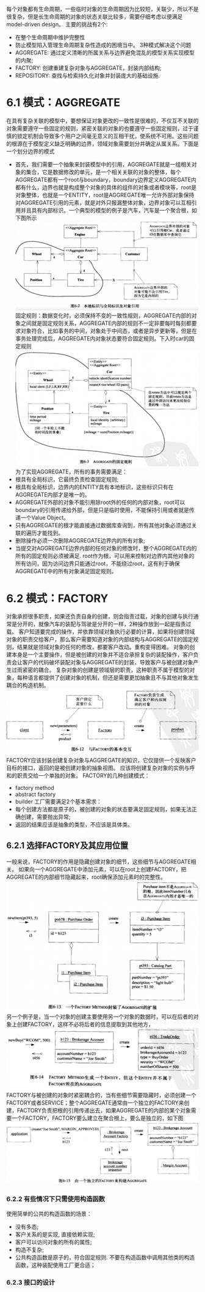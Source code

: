 每个对象都有生命周期，一些临时对象的生命周期因为比较短，关联少，所以不是很复杂，但是长生命周期的对象的状态关联比较多，需要仔细考虑以便满足model-driven design。
主要的挑战有2个:
- 在整个生命周期中维护完整性
- 防止模型陷入管理生命周期复杂性造成的困境当中。
3种模式解决这个问题
- AGGREGATE: 通过定义清晰的所属关系与边界避免混乱的模型关系实现模型的内聚;
- FACTORY: 创建重建复杂对象与AGGREGATE，封装内部结构;
- REPOSITORY: 查找与检索持久化对象并封装庞大的基础设施.
# 6.1 模式：AGGREGATE
在具有复杂关联的模型中，要想保证对象更改的一致性是很难的，不仅互不关联的对象需要遵守一些固定的规则，紧密关联的对象的也要遵守一些固定规则，过于谨慎的锁定机制会导致多个用户之间毫无意义的互相干扰，使系统不可用。这些问题的根源在于模型定义缺乏明确的边界，领域对象需要划分并确定从属关系。下面是一个划分边界的模式
- 首先，我们需要一个抽象来封装模型中的引用，AGGREGATE就是一组相关对象的集合，它是数据修改的单元，是一个相关关联的对象的整体，每个AGGREGATE都有一个root与boundary，boundary边界定义AGGREGATE内都有什么，边界也就是构成整个对象的具体的组件的对象或者模块等，root是对象整体，也就是一个ENTITY，root是AGGREGATE唯一允许外部对象保持对AGGREGATE引用的元素，就是对外只报漏整体对象，边界对象可以互相引用并且具有内部标识。一个典型的模型的例子是汽车，汽车是一个聚合根，如下图所示
![汽车作为聚合根](6/car-example.png)
固定规则：数据变化时，必须保持不变的一致性规则，AGGREGATE内部的对象之间就是固定规则关系，AGGREGATE内部的规则不一定非要每时每刻都要求对象符合，比如事务的中间，对象处于中间态，或者是异步更新等，但是在事务处理完成后，AGGREGATE内对象状态要符合固定规则。下入时car的固定规则
![car的固定规则](6/car-solid-rules.png)
为了实现AGGREGATE，所有的事务需要满足：
- 根具有全局标识，它最终负责检查固定规则;
- 根具有全局标识，边界内的ENTITY具有本地标识，这些标识只有在AGGREGATE内部才是唯一的。
- AGGREGATE外部的对象不能引用除root外的任何的内部对象，root可以boundary的引用传递给外部，但是只是临时使用，不能保持引用或者就是传递一个Value Object。
- 只有AGGREGATE的根才能直接通过数据库查询到，所有其他对象必须通过关联的遍历才能找到。
- 删除操作必须一次删除AGGREGATE边界内的所有对象;
- 当提交对AGGREGATE边界内部的任何对象的修改时，整个AGGREGATE内的所有的固定规则必须被满足.
root作为根，可以用来控制对边界内其他对象的所有访问，因为访问边界只能通过root，不能绕过root，这有利于确保AGGREGATE中的所有对象满足固定规则。
# 6.2 模式：FACTORY
对象承担很多职责，如果还负责自身的创建，则会指责过载，对象的创建与执行通常是分开的，就像汽车的装配与驾驶是分开的一样，2种操作放到一起是指责过载。
客户知道要完成的操作，并依靠领域对象执行必要的计算，如果将创建领域对象的职责交给客户，那么客户需要知道对象的内部结构与AGGREGATE的固定规则，结果就是领域对象的任何的修改，都要客户改动。重构变得困难。
对象的创建本身是一个主要操作，但是被创建的对象并不适合承担复杂的装配操作，客户负责会让客户的代码破坏装配对象与AGGREGATE的封装，导致客户与被创建对象产生过雨紧密的耦合。
复杂对象的创建是领域层的职责，这种职责不属于模型的对象，每种语言都提供了创建对象的机制，但还是需要更加抽象且不与其他对象发生耦合的构造机制。
![factory](6/factory.png)
FACTORY应该封装创建复杂对象与AGGREGATE的知识，它仅提供一个反映客户目标的接口，返回的是被创建对象的抽象视图。
应该将创建复杂对象的实例与呼和的职责交给一个单独的对象。
FACTORY的几种创建模式：
- factory method
- abstract factory
- builder
工厂需要满足2个基本需求：
- 每个创建方法都是原子的，被创建的对象的状态要满足固定规则，如果无法正确创建，需要抛出异常;
- 返回的结果应该是抽象的类型，不应该是具体类。
## 6.2.1 选择FACTORY及其应用位置
一般来说，FACTORY的作用是隐藏创建对象的细节，这些细节与AGGREGATE相关。
如果向一个AGGREGATE中添加元素，可以在root上创建FACTORY，把AGGREGATE的内部细节隐藏起来，root确保添加元素时的完整性。
![添加元素的例子](6/factory-add.png)
另一个例子是，当一个对象的创建主要使用另一个对象的数据时，可以在后者的对象上创建FACTORY，这样不必将后者的信息提取到其他地方，
![依赖创建](6/factory-dep.png)
FACTORY与被创建的对象时紧密耦合的，当有些细节需要隐藏时，必须创建一个FACTORY或者SERVICE；整个AGGREGATE通常由一个独立的FACTORY来创建，FACTORY负责把根的引用传递出去，如果AGGREGATE的内部的某个对象需要一个FACTORY，FACTORY要么建立在聚合根上，要么是独立的，如下图
![独立的聚合根](6/factory-duli.png)
### 6.2.2 有些情况下只需使用构造函数
使用简单的公共的构造函数的场景：
- 没有多态;
- 客户关系的是实现, 直接依赖实现;
- 客户可以访问对象的所有的属性;
- 构造不复杂;
- 公共构造函数是原子的，符合固定规则.
不要在构造函数中调用其他类的构造函数，这种装配使用工厂更合适；
### 6.2.3 接口的设计
